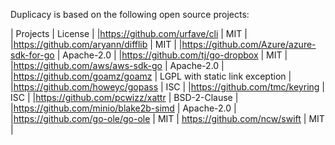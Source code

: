 Duplicacy is based on the following open source projects:

| Projects | License |
|https://github.com/urfave/cli              |  MIT |
|https://github.com/aryann/difflib          |  MIT |
|https://github.com/Azure/azure-sdk-for-go  |  Apache-2.0 |
|https://github.com/tj/go-dropbox           |  MIT |
|https://github.com/aws/aws-sdk-go          |  Apache-2.0 |
|https://github.com/goamz/goamz             |  LGPL with static link exception |
|https://github.com/howeyc/gopass           |  ISC |
|https://github.com/tmc/keyring             |  ISC |
|https://github.com/pcwizz/xattr            |  BSD-2-Clause |
|https://github.com/minio/blake2b-simd      |  Apache-2.0 |
|https://github.com/go-ole/go-ole           |  MIT |
https://github.com/ncw/swift                |  MIT |
